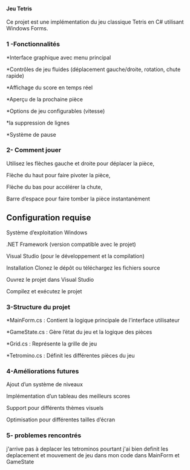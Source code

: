 #### Jeu Tetris

Ce projet est une implémentation du jeu classique Tetris en C# utilisant Windows Forms.

### 1 -Fonctionnalités

*Interface graphique avec menu principal

*Contrôles de jeu fluides (déplacement gauche/droite, rotation, chute rapide)

*Affichage du score en temps réel

*Aperçu de la prochaine pièce

*Options de jeu configurables (vitesse)

*la suppression de lignes

*Système de pause

### 2- Comment jouer

Utilisez les flèches gauche et droite pour déplacer la pièce,

Flèche du haut pour faire pivoter la pièce,

Flèche du bas pour accélérer la chute,

Barre d’espace pour faire tomber la pièce instantanément

## Configuration requise
Système d’exploitation Windows

.NET Framework (version compatible avec le projet)

Visual Studio (pour le développement et la compilation)

Installation
Clonez le dépôt ou téléchargez les fichiers source

Ouvrez le projet dans Visual Studio

Compilez et exécutez le projet

### 3-Structure du projet
*MainForm.cs : Contient la logique principale de l’interface utilisateur

*GameState.cs : Gère l’état du jeu et la logique des pièces

*Grid.cs : Représente la grille de jeu

*Tetromino.cs : Définit les différentes pièces du jeu

### 4-Améliorations futures
Ajout d’un système de niveaux

Implémentation d’un tableau des meilleurs scores

Support pour différents thèmes visuels

Optimisation pour différentes tailles d’écran

### 5- problemes rencontrés 
j'arrive pas à deplacer les tetrominos pourtant j'ai bien definit les deplacement et mouvement de jeu dans mon code dans MainForm et GameState 
